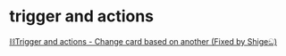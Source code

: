 # trigger and actions

[⛓️Trigger and actions - Change card based on another (Fixed by Shigeඞ)](https://ankiweb.net/shared/info/119880939)